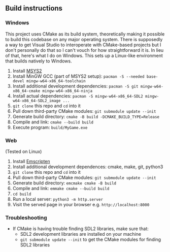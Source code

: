 ## Build instructions

### Windows

This project uses CMake as its build system, theoretically making it possible
to build this codebase on any major operating system. There is supposedly a way
to get Visual Studio to interoperate with CMake-based projects but I don't
personally do that so I can't vouch for how straightforward it is. In lieu of
that, here's what I do on Windows. This sets up a Linux-like environment that
builds natively to Windows.

1. Install [MSYS2](https://www.msys2.org/)
1. Install MinGW GCC (part of MSYS2 setup): `pacman -S --needed base-devel mingw-w64-x86_64-toolchain`
1. Install additional development dependencies: `pacman -S git mingw-w64-x86_64-cmake mingw-w64-x86_64-ninja`
1. Install actual dependencies: `pacman -S mingw-w64-x86_64-SDL2 mingw-w64-x86_64-SDL2_image ...`
1. `git clone` this repo and `cd` into it
1. Pull down third-party CMake modules: `git submodule update --init`
1. Generate build directory: `cmake -B build -DCMAKE_BUILD_TYPE=Release`
1. Compile and link: `cmake --build build`
1. Execute program: `build/MyGame.exe`

### Web

(Tested on Linux)

1. Install [Emscripten](https://emscripten.org/docs/getting_started/downloads.html)
1. Install additional development dependences: cmake, make, git, python3
1. `git clone` this repo and `cd` into it
1. Pull down third-party CMake modules: `git submodule update --init`
1. Generate build directory: `emcmake cmake -B build`
1. Compile and link: `emmake cmake --build build`
1. `cd build`
1. Run a local server: `python3 -m http.server`
1. Visit the served page in your browser e.g. `http://localhost:8000`

### Troubleshooting

- If CMake is having trouble finding SDL2 libraries, make sure that:
  - SDL2 development libraries are installed on your machine
  - `git submodule update --init` to get the CMake modules for finding SDL2 libraries

